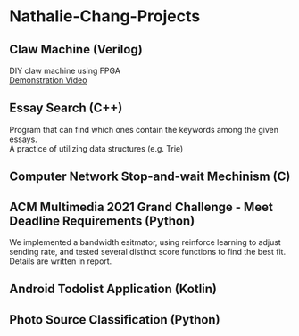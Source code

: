 # Nathalie-Chang-Projects
## Claw Machine (Verilog)
DIY claw machine using FPGA  
[Demonstration Video](https://youtu.be/3RMaly5097s)
## Essay Search (C++)
Program that can find which ones contain the keywords among the given essays.  
A practice of utilizing data structures (e.g. Trie)
## Computer Network Stop-and-wait Mechinism (C)
## ACM Multimedia 2021 Grand Challenge - Meet Deadline Requirements (Python)
We implemented a bandwidth esitmator, using reinforce learning to adjust sending rate, and tested several distinct score functions to find the best fit.  
Details are written in report.
## Android Todolist Application (Kotlin)
## Photo Source Classification (Python)
